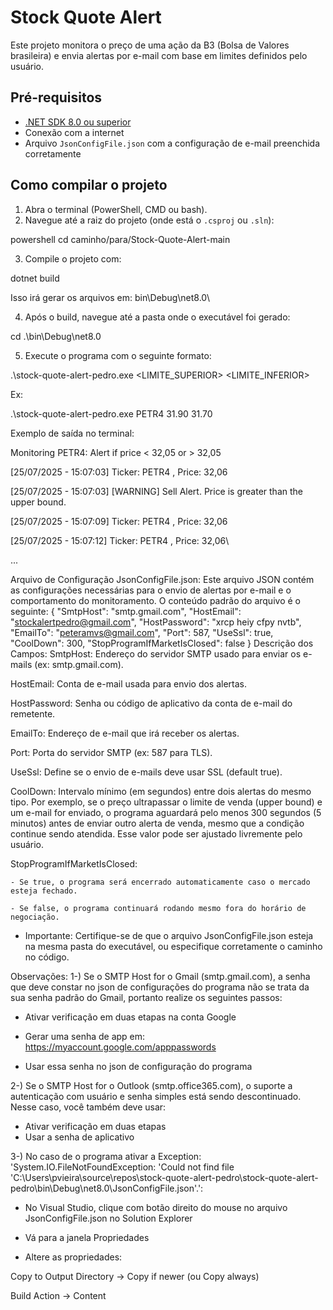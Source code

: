 # Stock Quote Alert

Este projeto monitora o preço de uma ação da B3 (Bolsa de Valores brasileira) e envia alertas por e-mail com base em limites definidos pelo usuário.

## Pré-requisitos

- [.NET SDK 8.0 ou superior](https://dotnet.microsoft.com/download)
- Conexão com a internet
- Arquivo `JsonConfigFile.json` com a configuração de e-mail preenchida corretamente

##  Como compilar o projeto

1. Abra o terminal (PowerShell, CMD ou bash).
2. Navegue até a raiz do projeto (onde está o `.csproj` ou `.sln`):

powershell
cd caminho/para/Stock-Quote-Alert-main

3. Compile o projeto com:

dotnet build

Isso irá gerar os arquivos em:
bin\Debug\net8.0\

4. Após o build, navegue até a pasta onde o executável foi gerado:

cd .\bin\Debug\net8.0

5. Execute o programa com o seguinte formato:

.\stock-quote-alert-pedro.exe <TICKER> <LIMITE_SUPERIOR> <LIMITE_INFERIOR>

Ex:

.\stock-quote-alert-pedro.exe PETR4 31.90 31.70

Exemplo de saída no terminal:

Monitoring PETR4:
Alert if price < 32,05 or > 32,05

[25/07/2025 - 15:07:03] Ticker: PETR4 , Price: 32,06

[25/07/2025 - 15:07:03] [WARNING] Sell Alert. Price is greater than the upper bound.

[25/07/2025 - 15:07:09] Ticker: PETR4 , Price: 32,06

[25/07/2025 - 15:07:12] Ticker: PETR4 , Price: 32,06\

...

Arquivo de Configuração JsonConfigFile.json:
Este arquivo JSON contém as configurações necessárias para o envio de alertas por e-mail e o comportamento do monitoramento. O conteúdo padrão do arquivo é o seguinte:
{
  "SmtpHost": "smtp.gmail.com",
  "HostEmail": "stockalertpedro@gmail.com",
  "HostPassword": "xrcp heiy cfpy nvtb",
  "EmailTo": "peteramvs@gmail.com",
  "Port": 587,
  "UseSsl": true,
  "CoolDown": 300,
  "StopProgramIfMarketIsClosed": false
}
Descrição dos Campos:
SmtpHost: Endereço do servidor SMTP usado para enviar os e-mails (ex: smtp.gmail.com).

HostEmail: Conta de e-mail usada para envio dos alertas.

HostPassword: Senha ou código de aplicativo da conta de e-mail do remetente.

EmailTo: Endereço de e-mail que irá receber os alertas.

Port: Porta do servidor SMTP (ex: 587 para TLS).

UseSsl: Define se o envio de e-mails deve usar SSL (default true).

CoolDown: Intervalo mínimo (em segundos) entre dois alertas do mesmo tipo.
Por exemplo, se o preço ultrapassar o limite de venda (upper bound) e um e-mail for enviado, o programa aguardará pelo menos 300 segundos (5 minutos) antes de enviar outro alerta de venda, mesmo que a condição continue sendo atendida. Esse valor pode ser ajustado livremente pelo usuário.

StopProgramIfMarketIsClosed:

    - Se true, o programa será encerrado automaticamente caso o mercado esteja fechado.

    - Se false, o programa continuará rodando mesmo fora do horário de negociação.

- Importante: Certifique-se de que o arquivo JsonConfigFile.json esteja na mesma pasta do executável, ou especifique corretamente o caminho no código.

Observações:
1-) Se o SMTP Host for o Gmail (smtp.gmail.com), a senha que deve constar no json de configurações do programa não se trata da sua senha padrão do Gmail, portanto realize os seguintes passos:

- Ativar verificação em duas etapas na conta Google

- Gerar uma senha de app em: https://myaccount.google.com/apppasswords

- Usar essa senha no json de configuração do programa

2-) Se o SMTP Host for o Outlook (smtp.office365.com), o suporte a autenticação com usuário e senha simples está sendo descontinuado. Nesse caso, você também deve usar:

- Ativar verificação em duas etapas 
- Usar a senha de aplicativo

3-) No caso de o programa ativar a Exception: 'System.IO.FileNotFoundException: 'Could not find file 'C:\Users\pvieira\source\repos\stock-quote-alert-pedro\stock-quote-alert-pedro\bin\Debug\net8.0\JsonConfigFile.json'.':

- No Visual Studio, clique com botão direito do mouse no arquivo JsonConfigFile.json no Solution Explorer

- Vá para a janela Propriedades

- Altere as propriedades:

Copy to Output Directory → Copy if newer (ou Copy always)

Build Action → Content

